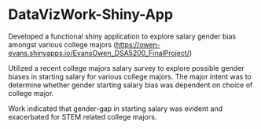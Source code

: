 # DataVizWork-Shiny-App

Developed a functional shiny application to explore salary gender bias amongst various college majors 
(https://owen-evans.shinyapps.io/EvansOwen_DSA5200_FinalProject/)

Utilized a recent college majors salary survey to explore possible gender biases in starting salary for various college majors.    The major intent was to determine whether gender starting salary bias was dependent on choice of college major.  

Work indicated that gender-gap in starting salary was evident and exacerbated for STEM related college majors.

#
